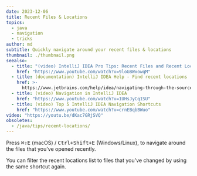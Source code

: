 ```yaml
---
date: 2023-12-06
title: Recent Files & Locations
topics:
  - java
  - navigation
  - tricks
author: md
subtitle: Quickly navigate around your recent files & locations
thumbnail: ./thumbnail.png
seealso:
  - title: "(video) IntelliJ IDEA Pro Tips: Recent Files and Recent Locations"
    href: "https://www.youtube.com/watch?v=9loGBWxowqM"
  - title: (documentation) IntelliJ IDEA Help - Find recent locations
    href: >-
      https://www.jetbrains.com/help/idea/navigating-through-the-source-code.html#recent_locations
  - title: (video) Navigation in IntelliJ IDEA
    href: "https://www.youtube.com/watch?v=1UHsJyCq1SU"
  - title: (video) Top 5 IntelliJ IDEA Navigation Shortcuts
    href: "https://www.youtube.com/watch?v=crnEBqbBWuo"
video: "https://youtu.be/dKac7GRjSVQ"
obsoletes:
  - /java/tips/recent-locations/
---
```


Press <kbd>⌘⇧E</kbd> (macOS) / <kbd>Ctrl+Shift+E</kbd> (Windows/Linux), to navigate around the files that you've opened recently.

You can filter the recent locations list to files that you've changed by using the same shortcut again.
